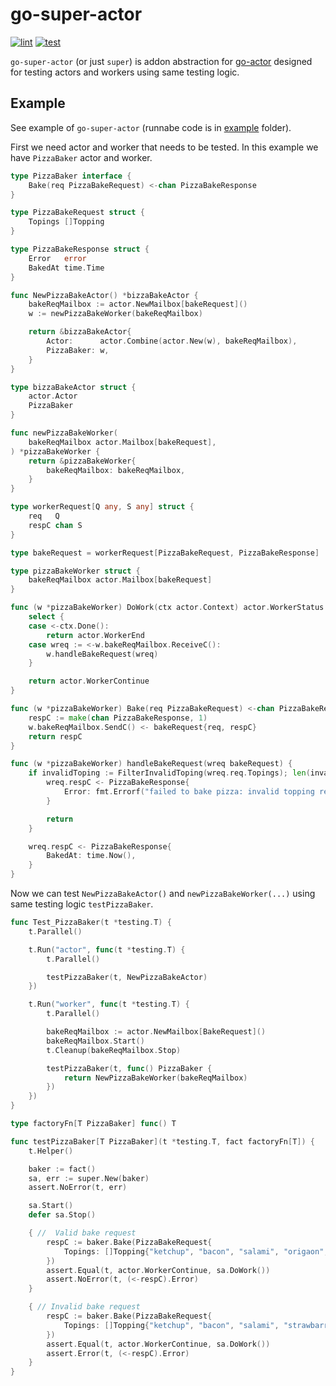 # go-super-actor

[![lint](https://github.com/vladopajic/go-super-actor/actions/workflows/lint.yml/badge.svg?branch=main)](https://github.com/vladopajic/go-super-actor/actions/workflows/lint.yml)
[![test](https://github.com/vladopajic/go-super-actor/actions/workflows/test.yml/badge.svg?branch=main)](https://github.com/vladopajic/go-super-actor/actions/workflows/test.yml)

`go-super-actor` (or just `super`) is addon abstraction for [go-actor](https://github.com/vladopajic/go-actor) designed for testing actors and workers using same testing logic.

## Example 

See example of `go-super-actor` (runnabe code is in [example](./example/) folder).

First we need actor and worker that needs to be tested. In this example we have `PizzaBaker` actor and worker.

``` go
type PizzaBaker interface {
	Bake(req PizzaBakeRequest) <-chan PizzaBakeResponse
}

type PizzaBakeRequest struct {
	Topings []Topping
}

type PizzaBakeResponse struct {
	Error   error
	BakedAt time.Time
}

func NewPizzaBakeActor() *bizzaBakeActor {
	bakeReqMailbox := actor.NewMailbox[bakeRequest]()
	w := newPizzaBakeWorker(bakeReqMailbox)

	return &bizzaBakeActor{
		Actor:      actor.Combine(actor.New(w), bakeReqMailbox),
		PizzaBaker: w,
	}
}

type bizzaBakeActor struct {
	actor.Actor
	PizzaBaker
}

func newPizzaBakeWorker(
	bakeReqMailbox actor.Mailbox[bakeRequest],
) *pizzaBakeWorker {
	return &pizzaBakeWorker{
		bakeReqMailbox: bakeReqMailbox,
	}
}

type workerRequest[Q any, S any] struct {
	req   Q
	respC chan S
}

type bakeRequest = workerRequest[PizzaBakeRequest, PizzaBakeResponse]

type pizzaBakeWorker struct {
	bakeReqMailbox actor.Mailbox[bakeRequest]
}

func (w *pizzaBakeWorker) DoWork(ctx actor.Context) actor.WorkerStatus {
	select {
	case <-ctx.Done():
		return actor.WorkerEnd
	case wreq := <-w.bakeReqMailbox.ReceiveC():
		w.handleBakeRequest(wreq)
	}

	return actor.WorkerContinue
}

func (w *pizzaBakeWorker) Bake(req PizzaBakeRequest) <-chan PizzaBakeResponse {
	respC := make(chan PizzaBakeResponse, 1)
	w.bakeReqMailbox.SendC() <- bakeRequest{req, respC}
	return respC
}

func (w *pizzaBakeWorker) handleBakeRequest(wreq bakeRequest) {
	if invalidToping := FilterInvalidToping(wreq.req.Topings); len(invalidToping) > 0 {
		wreq.respC <- PizzaBakeResponse{
			Error: fmt.Errorf("failed to bake pizza: invalid topping requested %+s", invalidToping),
		}

		return
	}

	wreq.respC <- PizzaBakeResponse{
		BakedAt: time.Now(),
	}
}
```

Now we can test `NewPizzaBakeActor()` and `newPizzaBakeWorker(...)` using same testing logic `testPizzaBaker`.

```go
func Test_PizzaBaker(t *testing.T) {
	t.Parallel()

	t.Run("actor", func(t *testing.T) {
		t.Parallel()

		testPizzaBaker(t, NewPizzaBakeActor)
	})

	t.Run("worker", func(t *testing.T) {
		t.Parallel()

		bakeReqMailbox := actor.NewMailbox[BakeRequest]()
		bakeReqMailbox.Start()
		t.Cleanup(bakeReqMailbox.Stop)

		testPizzaBaker(t, func() PizzaBaker {
			return NewPizzaBakeWorker(bakeReqMailbox)
		})
	})
}

type factoryFn[T PizzaBaker] func() T

func testPizzaBaker[T PizzaBaker](t *testing.T, fact factoryFn[T]) {
	t.Helper()

	baker := fact()
	sa, err := super.New(baker)
	assert.NoError(t, err)

	sa.Start()
	defer sa.Stop()

	{ //  Valid bake request
		respC := baker.Bake(PizzaBakeRequest{
			Topings: []Topping{"ketchup", "bacon", "salami", "origaon", "mushrooms"},
		})
		assert.Equal(t, actor.WorkerContinue, sa.DoWork())
		assert.NoError(t, (<-respC).Error)
	}

	{ // Invalid bake request
		respC := baker.Bake(PizzaBakeRequest{
			Topings: []Topping{"ketchup", "bacon", "salami", "strawbarry"},
		})
		assert.Equal(t, actor.WorkerContinue, sa.DoWork())
		assert.Error(t, (<-respC).Error)
	}
}
```